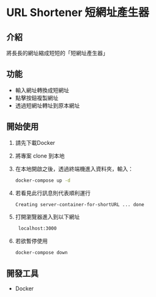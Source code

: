 # URL Shortener 短網址產生器

## 介紹

將長長的網址縮成短短的「短網址產生器」

## 功能

- 輸入網址轉換成短網址
- 點擊按鈕複製網址
- 透過短網址轉址到原本網址

## 開始使用

1. 請先下載Docker
2. 將專案 clone 到本地
3. 在本地開啟之後，透過終端機進入資料夾，輸入：

   ```bash
   docker-compose up -d
   ```

4. 若看見此行訊息則代表順利運行

   ```bash
   Creating server-container-for-shortURL ... done
   ```

5. 打開瀏覽器進入到以下網址
   ```bash
    localhost:3000
   ```

6. 若欲暫停使用

   ```bash
   docker-compose down
   ```

## 開發工具

- Docker

